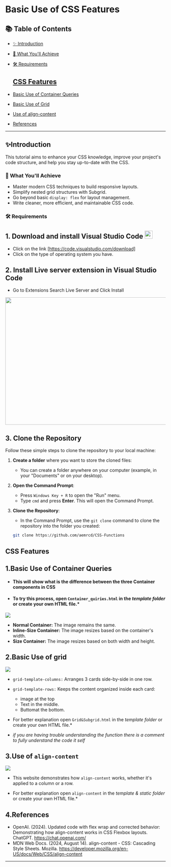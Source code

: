 # Basic Use of CSS Features 

## **📚 Table of Contents**
  - [✨ Introduction](#introduction)
  - [🎯 What You'll Achieve](#-what-youll-achieve)
  - [🛠️ Requirements](#%EF%B8%8F-requirements)

    ## [CSS Features](#css-features)

  - [Basic Use of Container Queries](#1basic-use-of-container-queries)
  - [Basic Use of Grid](#2basic-use-of-grid)  
  - [Use of align-content](#3use-of-align-content)  
  - [References](#4references) 
---

## **✨Introduction**  

This tutorial aims to enhance your CSS knowledge, improve your project's code structure, and help you stay up-to-date with the CSS.

### **🎯 What You'll Achieve**  

- Master modern CSS techniques to build responsive layouts.  
- Simplify nested grid structures with Subgrid.  
- Go beyond basic `display: flex` for layout management.  
- Write cleaner, more efficient, and maintainable CSS code.

###  🛠️ Requirements

## **1. Download and install Visual Studio Code <img src=https://upload.wikimedia.org/wikipedia/commons/9/9a/Visual_Studio_Code_1.35_icon.svg width="25px">**
- Click on the link [https://code.visualstudio.com/download]
- Click on the type of operating system you have.
  
## 2. Install Live server extension in Visual Studio Code 
- Go to Extensions Search Live Server and Click Install
<img src="https://media.geeksforgeeks.org/wp-content/uploads/20221201182629/Enableliveserver1.jpg" width="600px" height="400px">

## 3. Clone the Repository

Follow these simple steps to clone the repository to your local machine:

1. **Create a folder** where you want to store the cloned files:
   - You can create a folder anywhere on your computer (example, in your "Documents" or on your desktop).

2. **Open the Command Prompt**:
   - Press `Windows Key + R` to open the "Run" menu.
   - Type `cmd` and press **Enter**. This will open the Command Prompt.

3. **Clone the Repository**:
   - In the Command Prompt, use the `git clone` command to clone the repository into the folder you created:
   ```bash
   git clone https://github.com/aemrcd/CSS-Functions

## **CSS Features**

## **1.Basic Use of Container Queries**  

- #### This will show what is the difference between the three Container components in CSS 
- #### To try this process, open `Container_quiries.html`  in the *template folder* or create your own HTML file.*

 <img src="./static/img/Container.gif">

- **Normal Container:** The image remains the same.
- **Inline-Size Container:** The image resizes based on the  container's width.
- **Size Container:** The image resizes based on both width and height.


## **2.Basic Use of grid**  

<img src="./static/img/Gridexample.png">

- `grid-template-columns:` Arranges 3 cards side-by-side in one row.
- `grid-template-rows:` Keeps the content organized inside each card:
   - image at the top
   - Text in the middle.
   - Buttomat the bottom.
- For better explanation open `Grid&Subgrid.html`  in the *template folder* or create your own HTML file.* 


- *if you are having trouble understanding the function there is a comment to fully understand the code it self*


## **3.Use of `align-content`**  

<img src="./static/img/align-content_Funtions.gif">

-  This website demonstrates how `align-content` works, whether it's applied to a column or a row.

- For better explanation open `align-content`  in the *template & static folder* or create your own HTML file.* 


## **4.References**  

- OpenAI. (2024). Updated code with flex wrap and corrected behavior: Demonstrating how align-content works in CSS Flexbox layouts. ChatGPT. https://chat.openai.com/
- MDN Web Docs. (2024, August 14). align-content - CSS: Cascading Style Sheets. Mozilla. https://developer.mozilla.org/en-US/docs/Web/CSS/align-content

--- 
